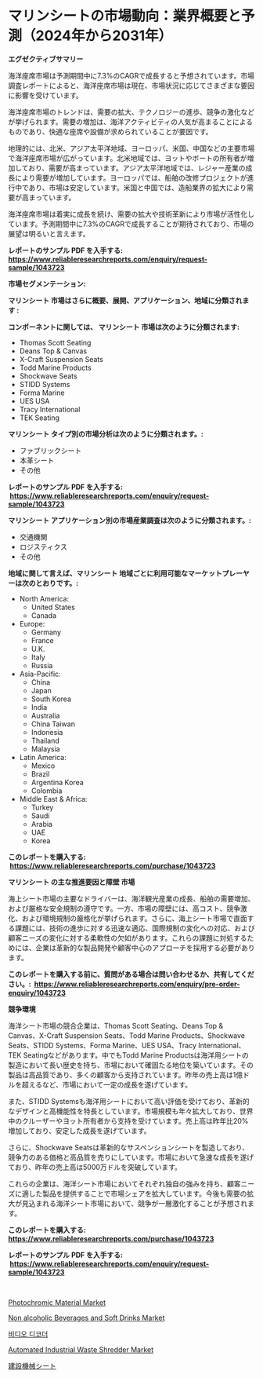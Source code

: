 <p><h1>マリンシートの市場動向：業界概要と予測（2024年から2031年）</h1></p><p><strong>エグゼクティブサマリー</strong></p>
<p><p>海洋座席市場は予測期間中に7.3%のCAGRで成長すると予想されています。市場調査レポートによると、海洋座席市場は現在、市場状況に応じてさまざまな要因に影響を受けています。</p><p>海洋座席市場のトレンドは、需要の拡大、テクノロジーの進歩、競争の激化などが挙げられます。需要の増加は、海洋アクティビティの人気が高まることによるものであり、快適な座席や設備が求められていることが要因です。</p><p>地理的には、北米、アジア太平洋地域、ヨーロッパ、米国、中国などの主要市場で海洋座席市場が広がっています。北米地域では、ヨットやボートの所有者が増加しており、需要が高まっています。アジア太平洋地域では、レジャー産業の成長により需要が増加しています。ヨーロッパでは、船舶の改修プロジェクトが進行中であり、市場は安定しています。米国と中国では、造船業界の拡大により需要が高まっています。</p><p>海洋座席市場は着実に成長を続け、需要の拡大や技術革新により市場が活性化しています。予測期間中に7.3%のCAGRで成長することが期待されており、市場の展望は明るいと言えます。</p></p>
<p><strong>レポートのサンプル PDF を入手する: <a href="https://www.reliableresearchreports.com/enquiry/request-sample/1043723">https://www.reliableresearchreports.com/enquiry/request-sample/1043723</a></strong></p>
<p><strong>市場セグメンテーション:</strong></p>
<p><strong> マリンシート 市場はさらに概要、展開、アプリケーション、地域に分類されます :</strong></p>
<p><strong>コンポーネントに関しては、 マリンシート 市場は次のように分類されます: &nbsp;</strong></p>
<p><ul><li>Thomas Scott Seating</li><li>Deans Top & Canvas</li><li>X-Craft Suspension Seats</li><li>Todd Marine Products</li><li>Shockwave Seats</li><li>STIDD Systems</li><li>Forma Marine</li><li>UES USA</li><li>Tracy International</li><li>TEK Seating</li></ul></p>
<p><strong> マリンシート タイプ別の市場分析は次のように分類されます。:</strong></p>
<p><ul><li>ファブリックシート</li><li>本革シート</li><li>その他</li></ul></p>
<p><strong>レポートのサンプル PDF を入手する: &nbsp;<a href="https://www.reliableresearchreports.com/enquiry/request-sample/1043723">https://www.reliableresearchreports.com/enquiry/request-sample/1043723</a></strong></p>
<p><strong> マリンシート アプリケーション別の市場産業調査は次のように分類されます。:</strong></p>
<p><ul><li>交通機関</li><li>ロジスティクス</li><li>その他</li></ul></p>
<p><strong>地域に関して言えば、マリンシート 地域ごとに利用可能なマーケットプレーヤーは次のとおりです。:</strong></p>
<p><ul>
    <li>
        North America:
        <ul>
            <li>United States</li>
            <li>Canada</li>
        </ul>
    </li>
    <li>
        Europe:
        <ul>
            <li>Germany</li>
            <li>France</li>
            <li>U.K.</li>
            <li>Italy</li>
            <li>Russia</li>
        </ul>
    </li>
    <li>
        Asia-Pacific:
        <ul>
            <li>China</li>
            <li>Japan</li>
            <li>South Korea</li>
            <li>India</li>
            <li>Australia</li>
            <li>China Taiwan</li>
            <li>Indonesia</li>
            <li>Thailand</li>
            <li>Malaysia</li>
        </ul>
    </li>
    <li>
        Latin America:
        <ul>
            <li>Mexico</li>
            <li>Brazil</li>
            <li>Argentina Korea</li>
            <li>Colombia</li>
        </ul>
    </li>
    <li>
        Middle East & Africa:
        <ul>
            <li>Turkey</li>
            <li>Saudi</li>
            <li>Arabia</li>
            <li>UAE</li>
            <li>Korea</li>
        </ul>
    </li>
    </ul></p>
<p><strong>このレポートを購入する: &nbsp;<a href="https://www.reliableresearchreports.com/purchase/1043723">https://www.reliableresearchreports.com/purchase/1043723</a></strong></p>
<p><strong>マリンシート の主な推進要因と障壁 市場</strong></p>
<p><p>海上シート市場の主要なドライバーは、海洋観光産業の成長、船舶の需要増加、および厳格な安全規制の遵守です。一方、市場の障壁には、高コスト、競争激化、および環境規制の厳格化が挙げられます。さらに、海上シート市場で直面する課題には、技術の進歩に対する迅速な適応、国際規制の変化への対応、および顧客ニーズの変化に対する柔軟性の欠如があります。これらの課題に対処するためには、企業は革新的な製品開発や顧客中心のアプローチを採用する必要があります。</p></p>
<p><strong>このレポートを購入する前に、質問がある場合は問い合わせるか、共有してください。:&nbsp; <a href="https://www.reliableresearchreports.com/enquiry/pre-order-enquiry/1043723">https://www.reliableresearchreports.com/enquiry/pre-order-enquiry/1043723</a></strong></p>
<p><strong>競争環境</strong></p>
<p><p>海洋シート市場の競合企業は、Thomas Scott Seating、Deans Top & Canvas、X-Craft Suspension Seats、Todd Marine Products、Shockwave Seats、STIDD Systems、Forma Marine、UES USA、Tracy International、TEK Seatingなどがあります。中でもTodd Marine Productsは海洋用シートの製造において長い歴史を持ち、市場において確固たる地位を築いています。その製品は高品質であり、多くの顧客から支持されています。昨年の売上高は1億ドルを超えるなど、市場において一定の成長を遂げています。</p><p>また、STIDD Systemsも海洋用シートにおいて高い評価を受けており、革新的なデザインと高機能性を特長としています。市場規模も年々拡大しており、世界中のクルーザーやヨット所有者から支持を受けています。売上高は昨年比20%増加しており、安定した成長を遂げています。</p><p>さらに、Shockwave Seatsは革新的なサスペンションシートを製造しており、競争力のある価格と高品質を売りにしています。市場において急速な成長を遂げており、昨年の売上高は5000万ドルを突破しています。</p><p>これらの企業は、海洋シート市場においてそれぞれ独自の強みを持ち、顧客ニーズに適した製品を提供することで市場シェアを拡大しています。今後も需要の拡大が見込まれる海洋シート市場において、競争が一層激化することが予想されます。</p></p>
<p><strong>このレポートを購入する: &nbsp; <a href="https://www.reliableresearchreports.com/purchase/1043723">https://www.reliableresearchreports.com/purchase/1043723</a></strong></p>
<p><strong>レポートのサンプル PDF を入手する: &nbsp;<a href="https://www.reliableresearchreports.com/enquiry/request-sample/1043723">https://www.reliableresearchreports.com/enquiry/request-sample/1043723</a></strong><strong></strong></p>
<p>&nbsp;</p>
<p><p><a href="https://github.com/luckyshygirl/Market-Research-Report-List-3/blob/main/photochromic-material-market.md">Photochromic Material Market</a></p><p><a href="https://issuu.com/reportprime-2/docs/non-alcoholic-beverages-and-soft-dr_9e4afd5d30fd5e">Non alcoholic Beverages and Soft Drinks Market</a></p><p><a href="https://github.com/vsnao330707/Market-Research-Report-List-1/blob/main/16198372223.md">비디오 디코더</a></p><p><a href="https://shimmer-gardenia-37a.notion.site/Automated-Industrial-Waste-Shredder-Market-Provides-a-Comprehensive-Analysis-Including-a-Macro-Overv-bba331e64df2417594aaaf3a65401131">Automated Industrial Waste Shredder Market</a></p><p><a href="https://github.com/zjkmgcs938405/Market-Research-Report-List-1/blob/main/57806132651.md">建設機械シート</a></p></p>